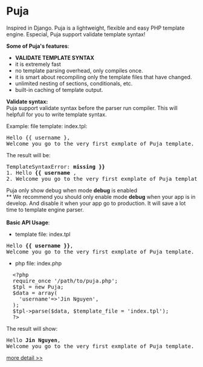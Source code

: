 Puja
====

Inspired in Django. Puja is a lightweight, flexible and easy PHP  template engine. Especial, Puja support validate template syntax!

<strong>Some of Puja's features</strong>:
* <strong>VALIDATE TEMPLATE SYNTAX</strong>
* it is extremely fast
* no template parsing overhead, only compiles once.
* it is smart about recompiling only the template files that have changed.
* unlimited nesting of sections, conditionals, etc.
* built-in caching of template output.

<strong>Validate syntax:</strong><br />
Puja support validate syntax before the parser run compiler. This will helpfull for you to write template syntax.

Example:
file template: index.tpl:
<pre>
Hello {{ username },
Welcome you go to the very first exmplate of Puja template.</pre>

The result will be:
<pre>
TemplateSyntaxError: <strong>missing }}</strong>
1. Hello <strong>{{ username </strong>,
2. Welcome you go to the very first exmplate of Puja template.</pre>

Puja only show debug when mode <strong>debug</strong> is enabled<br />
**  We recommend you should only enable mode <strong>debug</strong>  when your app is in develop. And disable it when your app go to production. It will save a lot time to template engine parser.
<br /><br />
<strong>Basic API Usage</strong>:<br />
- template file: index.tpl
<pre>Hello <strong>{{ username }}</strong>,
Welcome you go to the very first exmplate of Puja template.</pre>

- php file: index.php
<pre>
  &lt;?php
  require_once '/path/to/puja.php';
  $tpl = new Puja;
  $data = array(
  	'username'=>'Jin Nguyen',
  );
  $tpl->parse($data, $template_file = 'index.tpl');
  ?&gt;
</pre>

The result will show:
<pre>
Hello <strong>Jin Nguyen</strong>,
Welcome you go to the very first exmplate of Puja template.</pre>

<a href="#">more detail &gt;&gt; </a>










